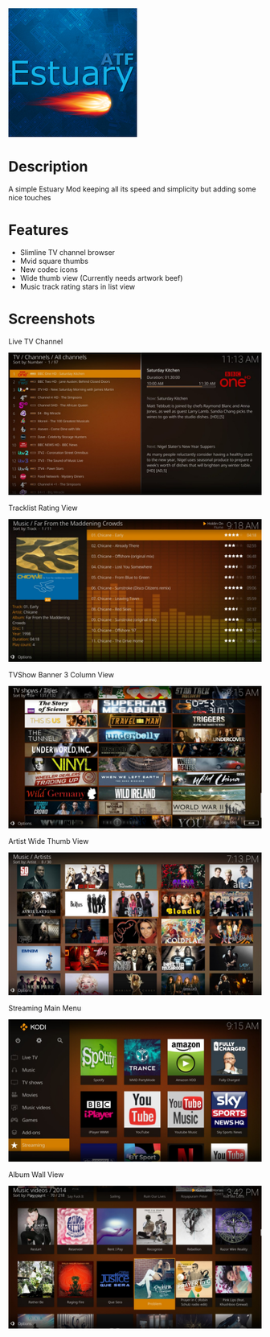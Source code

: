 <img src="https://github.com/zag2me/skin.estuary-atf/raw/master/icon.png" width="256">

# Description
A simple Estuary Mod keeping all its speed and simplicity but adding some nice touches

# Features
- Slimline TV channel browser
- Mvid square thumbs
- New codec icons
- Wide thumb view (Currently needs artwork beef)
- Music track rating stars in list view

# Screenshots
Live TV Channel

<img src="https://github.com/zag2me/skin.estuary-atf/blob/master/resources/screenshot-01.jpg">

Tracklist Rating View

<img src="https://github.com/zag2me/skin.estuary-atf/blob/master/resources/screenshot-02.jpg">

TVShow Banner 3 Column View

<img src="https://github.com/zag2me/skin.estuary-atf/blob/master/resources/screenshot-03.jpg">

Artist Wide Thumb View

<img src="https://github.com/zag2me/skin.estuary-atf/blob/master/resources/screenshot-04.jpg">

Streaming Main Menu

<img src="https://github.com/zag2me/skin.estuary-atf/blob/master/resources/screenshot-05.jpg">

Album Wall View

<img src="https://github.com/zag2me/skin.estuary-atf/blob/master/resources/screenshot-06.jpg">
